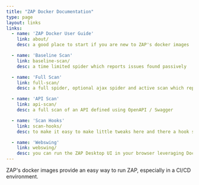 ```yaml
---
title: "ZAP Docker Documentation"
type: page
layout: links
links:
  - name: 'ZAP Docker User Guide'
    link: about/
    desc: a good place to start if you are new to ZAP's docker images

  - name: 'Baseline Scan'
    link: baseline-scan/
    desc: a time limited spider which reports issues found passively

  - name: 'Full Scan'
    link: full-scan/
    desc: a full spider, optional ajax spider and active scan which reports issues found actively and passively

  - name: 'API Scan'
    link: api-scan/
    desc: a full scan of an API defined using OpenAPI / Swagger

  - name: 'Scan Hooks'
    link: scan-hooks/
    desc: to make it easy to make little tweaks here and there a hook system is in place to assist you with the packaged scans

  - name: 'Webswing'
    link: webswing/
    desc: you can run the ZAP Desktop UI in your browser leveraging Docker and Webswing
---
```


ZAP's docker images provide an easy way to run ZAP, especially in a CI/CD environment.

